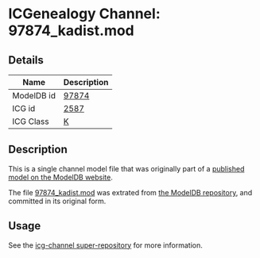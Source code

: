 # ICGenealogy Channel: 97874\_kadist.mod

## Details

Name | Description
---- | -----------
ModelDB id | [97874](http://senselab.med.yale.edu/ModelDB/ShowModel.cshtml?model=97874)
ICG id | [2587](http://icg.neurotheory.ox.ac.uk/channels/1/2587)
ICG Class | [K](http://icg.neurotheory.ox.ac.uk/channels/1)

## Description

This is a single channel model file that was originally part of a [published model on the ModelDB website](http://senselab.med.yale.edu/mModelDB/ShowModel.cshtml?model=97874).

The file [97874\_kadist.mod](97874_kadist.mod) was extrated from [the ModelDB repository](http://senselab.med.yale.edu/ModelDB/ShowModel.cshtml?model=97874), and committed in its original form.

## Usage

See the [icg-channel super-repository](https://github.com/icgenealogy/icg-channels) for more information.